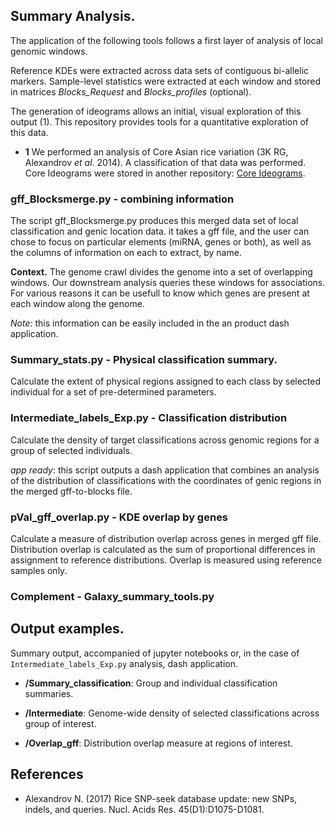
## Summary Analysis.

The application of the following tools follows a first layer of analysis of local genomic windows.

Reference KDEs were extracted across data sets of contiguous bi-allelic markers. Sample-level statistics
were extracted at each window and stored in matrices *Blocks_Request* and *Blocks_profiles* (optional).

The generation of ideograms allows an initial, visual exploration of this output (1). This repository 
provides tools for a quantitative exploration of this data.

- **1** We performed an analysis of Core Asian rice variation (3K RG, Alexandrov *et al*. 2014). A classification
of that data was performed. Core Ideograms were stored in another repository: [Core Ideograms](https://imgur.com/a/lpD0r31).

### gff_Blocksmerge.py - combining information 

The script gff_Blocksmerge.py produces this merged data set of local classification and genic location data. it takes a gff file, 
and the user can chose to focus on particular elements (miRNA, genes or both), as well as the columns of information on each 
to extract, by name.

**Context.** The genome crawl divides the genome into a set of overlapping windows. Our downstream analysis queries these windows for associations. 
For various reasons it can be usefull to know which genes are present at each window along the genome. 

*Note:* this information can be easily included in the an product dash application.


### Summary_stats.py - Physical classification summary.

Calculate the extent of physical regions assigned to each class by selected individual for a set of pre-determined
parameters.

### Intermediate_labels_Exp.py - Classification distribution

Calculate the density of target classifications across genomic regions for a group of selected individuals.

*app ready*: this script outputs a dash application that combines an analysis of the distribution of classifications
with the coordinates of genic regions in the merged gff-to-blocks file.

### pVal_gff_overlap.py - KDE overlap by genes

Calculate a measure of distribution overlap across genes in merged gff file. Distribution overlap is calculated
as the sum of proportional differences in assignment to reference distributions. Overlap is measured using 
reference samples only. 

### Complement - Galaxy_summary_tools.py

## Output examples.

Summary output, accompanied of jupyter notebooks or, in the case of `Intermediate_labels_Exp.py` analysis, dash application.

- **/Summary_classification**: Group and individual classification summaries.

- **/Intermediate**: Genome-wide density of selected classifications across group of interest.

- **/Overlap_gff**: Distribution overlap measure at regions of interest.


## References

- Alexandrov N. (2017) Rice SNP-seek database update: new SNPs, indels, and queries. Nucl. Acids Res. 45(D1):D1075-D1081.